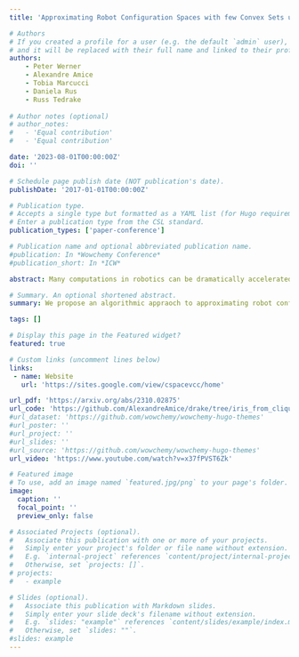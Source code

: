 ```yaml
---
title: 'Approximating Robot Configuration Spaces with few Convex Sets using Clique Covers of Visibility Graphs'

# Authors
# If you created a profile for a user (e.g. the default `admin` user), write the username (folder name) here
# and it will be replaced with their full name and linked to their profile.
authors:
    - Peter Werner
    - Alexandre Amice
    - Tobia Marcucci
    - Daniela Rus
    - Russ Tedrake
    
# Author notes (optional)
# author_notes:
#   - 'Equal contribution'
#   - 'Equal contribution'

date: '2023-08-01T00:00:00Z'
doi: ''

# Schedule page publish date (NOT publication's date).
publishDate: '2017-01-01T00:00:00Z'

# Publication type.
# Accepts a single type but formatted as a YAML list (for Hugo requirements).
# Enter a publication type from the CSL standard.
publication_types: ['paper-conference']

# Publication name and optional abbreviated publication name.
#publication: In *Wowchemy Conference*
#publication_short: In *ICW*

abstract: Many computations in robotics can be dramatically accelerated if the robot configuration space is described as a collection of simple sets. For example, recently developed motion planners rely on a convex decomposition of the free space to design collision-free trajectories using fast convex optimization. In this work, we present an efficient method for approximately covering complex configuration spaces with a small number of polytopes.The approach constructs a visibility graph using sampling and generates a clique cover of this graph to find clusters of samples that have mutual line of sight. These clusters are then inflated into large, full-dimensional, polytopes. We evaluate our method on a variety of robotic systems and show that it consistently covers larger portions of free configuration space, with fewer polytopes, and in a fraction of the time compared to previous methods.

# Summary. An optional shortened abstract.
summary: We propose an algorithmic appraoch to approximating robot configuration space with a small collection of convex sets. First, the algorithm constructs a visibility graph using sampling, then a small clique cover of the visibility graph is computed, and finally the cliques are inflated to full-dimensional polytopes that are collision free. <font size="4"> <br> *[arXiv, 2023]*</font>

tags: []

# Display this page in the Featured widget?
featured: true

# Custom links (uncomment lines below)
links:
 - name: Website
   url: 'https://sites.google.com/view/cspacevcc/home'

url_pdf: 'https://arxiv.org/abs/2310.02875'
url_code: 'https://github.com/AlexandreAmice/drake/tree/iris_from_clique_cover/cspace_lightweight'
#url_dataset: 'https://github.com/wowchemy/wowchemy-hugo-themes'
#url_poster: ''
#url_project: ''
#url_slides: ''
#url_source: 'https://github.com/wowchemy/wowchemy-hugo-themes'
url_video: 'https://www.youtube.com/watch?v=x37fPVST6Zk'

# Featured image
# To use, add an image named `featured.jpg/png` to your page's folder.
image:
  caption: ''
  focal_point: ''
  preview_only: false

# Associated Projects (optional).
#   Associate this publication with one or more of your projects.
#   Simply enter your project's folder or file name without extension.
#   E.g. `internal-project` references `content/project/internal-project/index.md`.
#   Otherwise, set `projects: []`.
# projects:
#   - example

# Slides (optional).
#   Associate this publication with Markdown slides.
#   Simply enter your slide deck's filename without extension.
#   E.g. `slides: "example"` references `content/slides/example/index.md`.
#   Otherwise, set `slides: ""`.
#slides: example
---
```

<!-- 
{{% callout note %}}
Click the _Cite_ button above to demo the feature to enable visitors to import publication metadata into their reference management software.
{{% /callout %}}

{{% callout note %}}
Create your slides in Markdown - click the _Slides_ button to check out the example.
{{% /callout %}} -->

<!-- Add the publication's **full text** or **supplementary notes** here. You can use rich formatting such as including [code, math, and images](https://wowchemy.com/docs/content/writing-markdown-latex/). -->
